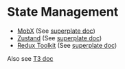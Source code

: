 # State Management

- [MobX](https://github.com/mobxjs/mobx) (See [superplate doc](https://pankod.github.io/superplate/docs/nextjs/state-management/mobx))
- [Zustand](https://github.com/pmndrs/zustand) (See [superplate doc](https://pankod.github.io/superplate/docs/nextjs/state-management/zustand))
- [Redux Toolkit](https://redux-toolkit.js.org/) (See [superplate doc](https://pankod.github.io/superplate/docs/nextjs/state-management/redux-toolkit))

Also see [T3 doc](https://create.t3.gg/en/other-recs#state-management)
